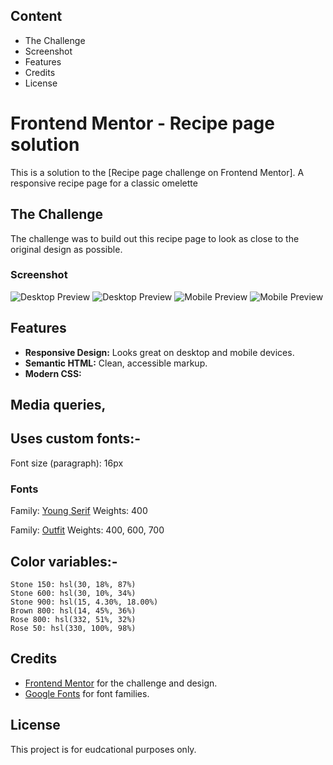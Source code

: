## Content

- The Challenge
- Screenshot
- Features
- Credits
- License


# Frontend Mentor - Recipe page solution

This is a solution to the [Recipe page challenge on Frontend Mentor]. A responsive recipe page for a classic omelette

## The Challenge

The challenge was to build out this recipe page to look as close to the original design as possible.

### Screenshot

![Desktop Preview](./image/Screen%20Shot%202025-07-05%20at%2022.57.05.png)
![Desktop Preview](./image/Screen%20Shot%202025-07-05%20at%2022.59.45.png)
![Mobile Preview](./image/Screen%20Shot%202025-07-05%20at%2022.59.59.png)
![Mobile Preview](./image/Screenshot%202025-07-05%20at%2023-00-37%20Simple%20Omelette%20Recipe.png)


## Features

- **Responsive Design:** Looks great on desktop and mobile devices.
- **Semantic HTML:** Clean, accessible markup.
- **Modern CSS:** 
## Media queries,
## Uses custom fonts:-
   Font size (paragraph): 16px
### Fonts
   Family: [Young Serif](https://fonts.google.com/specimen/Young+Serif)
   Weights: 400

   Family: [Outfit](https://fonts.google.com/specimen/Outfit)
   Weights: 400, 600, 700

 ## Color variables:-
    Stone 150: hsl(30, 18%, 87%)
    Stone 600: hsl(30, 10%, 34%)
    Stone 900: hsl(15, 4.30%, 18.00%)
    Brown 800: hsl(14, 45%, 36%)
    Rose 800: hsl(332, 51%, 32%)
    Rose 50: hsl(330, 100%, 98%)

   ## Credits

  - [Frontend Mentor](https://www.frontendmentor.io/) for the challenge and design.
  - [Google Fonts](https://fonts.google.com/) for font families.

  ## License

  This project is for eudcational purposes only.